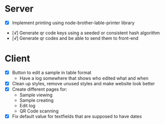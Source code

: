 # Server
- [x] Implement printing using node-brother-lable-printer library
- [√] Generate qr code keys using a seeded or consistent hash algorithm
- [√] Generate qr codes and be able to send them to front-end

# Client
- [x] Button to edit a sample in table format
    - Have a log somewhere that shows who edited what and when
- [x] Clean up styles, remove unused styles and make website look better
- [x] Create different pages for:
    - Sample viewing
    - Sample creating
    - Edit log
    - QR Code scanning
- [x] Fix default value for textfields that are supposed to have dates
